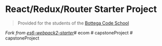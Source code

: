 # React/Redux/Router Starter Project

> Provided for the students of the [Bottega Code School](https://bottega.tech/)

*Fork from [es6-webpack2-starter](https://github.com/micooz/es6-webpack2-starter)*#   e c o m  
 #   c a p s t o n e P r o j e c t  
 #   c a p s t o n e P r o j e c t  
 